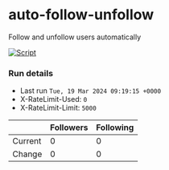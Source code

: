 # auto-follow-unfollow
Follow and unfollow users automatically

[![Script](https://github.com/brian-weloba/auto-follow-unfollow/actions/workflows/main.yml/badge.svg)](https://github.com/brian-weloba/auto-follow-unfollow/actions/workflows/main.yml)
### Run details
- Last run `Tue, 19 Mar 2024 09:19:15 +0000`
- X-RateLimit-Used: `0`
- X-RateLimit-Limit: `5000`

|  | Followers | Following |
| - | --------- | --------- |
| Current | 0 | 0 |
| Change | 0 | 0|
